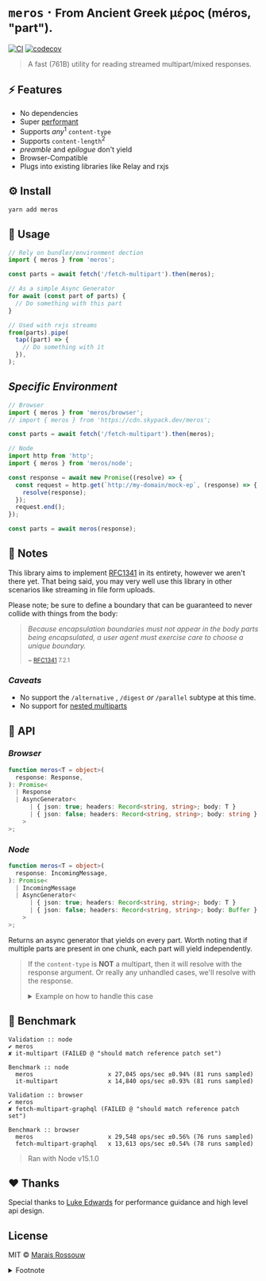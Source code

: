 # `meros` &middot; <small>From Ancient Greek μέρος (méros, "part").</small>

[![CI](https://img.shields.io/github/workflow/status/maraisr/meros/CI/main)](https://github.com/maraisr/meros/actions?query=workflow:CI+branch:main)
[![codecov](https://img.shields.io/codecov/c/gh/maraisr/meros/main?token=dAoRt2GoQn)](https://codecov.io/gh/maraisr/meros)

> A fast (761B) utility for reading streamed multipart/mixed responses.

## ⚡ Features

- No dependencies
- Super [performant](#-benchmark)
- Supports _any_<sup>1</sup> `content-type`
- Supports `content-length`<sup>2</sup>
- _preamble_ and _epilogue_ don't yield
- Browser-Compatible
- Plugs into existing libraries like Relay and rxjs

## ⚙️ Install

```sh
yarn add meros
```

## 🚀 Usage

```ts
// Rely on bundler/environment dection
import { meros } from 'meros';

const parts = await fetch('/fetch-multipart').then(meros);

// As a simple Async Generator
for await (const part of parts) {
  // Do something with this part
}

// Used with rxjs streams
from(parts).pipe(
  tap((part) => {
    // Do something with it
  }),
);
```

## _Specific Environment_

```ts
// Browser
import { meros } from 'meros/browser';
// import { meros } from 'https://cdn.skypack.dev/meros';

const parts = await fetch('/fetch-multipart').then(meros);

// Node
import http from 'http';
import { meros } from 'meros/node';

const response = await new Promise((resolve) => {
  const request = http.get(`http://my-domain/mock-ep`, (response) => {
    resolve(response);
  });
  request.end();
});

const parts = await meros(response);
```

## 🎒 Notes

This library aims to implement [RFC1341] in its entirety, however we aren't
there yet. That being said, you may very well use this library in other
scenarios like streaming in file form uploads.

Please note; be sure to define a boundary that can be guaranteed to never
collide with things from the body:

> _Because encapsulation boundaries must not appear in the body parts being
> encapsulated, a user agent must exercise care to choose a unique boundary._
>
> <small>~ [RFC1341] 7.2.1</small>

### _Caveats_

- No support the `/alternative` , `/digest` _or_ `/parallel` subtype at this
  time.
- No support for
  [nested multiparts](https://tools.ietf.org/html/rfc1341#appendix-C)

## 🔎 API

### _Browser_

```ts
function meros<T = object>(
  response: Response,
): Promise<
  | Response
  | AsyncGenerator<
      | { json: true; headers: Record<string, string>; body: T }
      | { json: false; headers: Record<string, string>; body: string }
    >
>;
```

### _Node_

```ts
function meros<T = object>(
  response: IncomingMessage,
): Promise<
  | IncomingMessage
  | AsyncGenerator<
      | { json: true; headers: Record<string, string>; body: T }
      | { json: false; headers: Record<string, string>; body: Buffer }
    >
>;
```

Returns an async generator that yields on every part. Worth noting that if
multiple parts are present in one chunk, each part will yield independently.

> If the `content-type` is **NOT** a multipart, then it will resolve with the
> response argument. Or really any unhandled cases, we'll resolve with the
> response.
>
> <details>
> <summary>Example on how to handle this case</summary>
>
> ```ts
> import { meros } from 'meros';
>
> const response = await fetch('/fetch-multipart'); // Assume this returns json
> const parts = await meros(response);
>
> if (parts[Symbol.asyncIterator] < 'u') {
>   for await (const part of parts) {
>     // Do something with this part
>   }
> } else {
>   const data = await parts.json();
> }
> ```
>
> </details>

## 💨 Benchmark

```
Validation :: node
✔ meros
✘ it-multipart (FAILED @ "should match reference patch set")

Benchmark :: node
  meros                     x 27,045 ops/sec ±0.94% (81 runs sampled)
  it-multipart              x 14,840 ops/sec ±0.93% (81 runs sampled)

Validation :: browser
✔ meros
✘ fetch-multipart-graphql (FAILED @ "should match reference patch set")

Benchmark :: browser
  meros                     x 29,548 ops/sec ±0.56% (76 runs sampled)
  fetch-multipart-graphql   x 13,613 ops/sec ±0.54% (78 runs sampled)
```

> Ran with Node v15.1.0

## ❤ Thanks

Special thanks to [Luke Edwards](https://github.com/lukeed) for performance
guidance and high level api design.

## License

MIT © [Marais Rossouw](https://marais.io)

<details>
<summary>Footnote</summary>

> 1: By default, we'll look for JSON, and parse that for you. If not, we'll give
> you the body as what was streamed.</small>
>
> 2: If not given, everything from the body through boundary will yield

</details>

[rfc1341]: https://tools.ietf.org/html/rfc1341 'The Multipart Content-Type'
